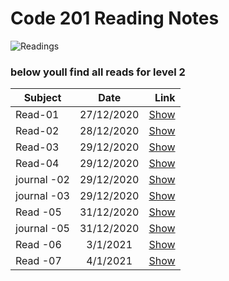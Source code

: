 # Code 201 Reading Notes
![Readings](https://www.scotthyoung.com/blog/wp-content/uploads/2019/01/notes.png)
### below youll find all reads for level 2

| Subject      | Date           | Link    |
| -------------|:-------------: | -----:|
| Read-01      | 27/12/2020     | [Show](https://shayth1.github.io/ReadingNotes02/class-01) |
| Read-02      | 28/12/2020     | [Show](https://shayth1.github.io/ReadingNotes02/class-02) |
| Read-03      | 29/12/2020     | [Show](https://shayth1.github.io/ReadingNotes02/read-03) |
| Read-04      | 29/12/2020     | [Show](https://shayth1.github.io/ReadingNotes02/read-04) |
| journal -02      | 29/12/2020     | [Show](https://shayth1.github.io/ReadingNotes02/journal02) |
| journal -03      | 29/12/2020     | [Show](https://shayth1.github.io/ReadingNotes02/journal03) |
| Read -05      | 31/12/2020     | [Show](https://shayth1.github.io/ReadingNotes02/read-05) |
| journal -05      | 31/12/2020     | [Show](https://shayth1.github.io/ReadingNotes02/journal05) |
| Read -06      | 3/1/2021     | [Show](https://shayth1.github.io/ReadingNotes02/read-06) |
| Read -07      | 4/1/2021     | [Show](https://shayth1.github.io/ReadingNotes02/read-07) |
 
 


